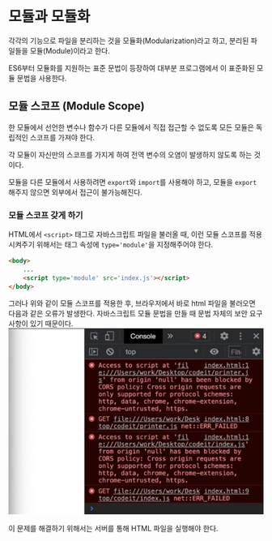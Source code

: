 # 모듈과 모듈화

각각의 기능으로 파일을 분리하는 것을 모듈화(Modularization)라고 하고, 분리된 파일들을 모듈(Module)이라고 한다.

ES6부터 모듈화를 지원하는 표준 문법이 등장하여 대부분 프로그램에서 이 표준화된 모듈 문법을 사용한다.

## 모듈 스코프 (Module Scope)

한 모듈에서 선언한 변수나 함수가 다른 모듈에서 직접 접근할 수 없도록 모든 모듈은 독립적인 스코프를 가져야 한다.

각 모듈이 자신만의 스코프를 가지게 하여 전역 변수의 오염이 발생하지 않도록 하는 것이다.

모듈을 다른 모듈에서 사용하려면 `export`와 `import`를 사용해야 하고, 모듈을 `export` 해주지 않으면 외부에서 접근이 불가능해진다.

### 모듈 스코프 갖게 하기
HTML에서 `<script>` 태그로 자바스크립트 파일을 불러올 때, 이런 모듈 스코프를 적용시켜주기 위해서는 태그 속성에 `type='module'`을 지정해주어야 한다.

```html
<body>
    ...
    <script type='module' src='index.js'></script>
</body>
```

그러나 위와 같이 모듈 스코프를 적용한 후, 브라우저에서 바로 html 파일을 불러오면 다음과 같은 오류가 발생한다. 자바스크립트 모듈 문법을 만들 때 문법 자체의 보안 요구사항이 있기 때문이다.
![모듈 스코프 오류](./imgs/module-scope-error.png)

이 문제를 해결하기 위해서는 서버를 통해 HTML 파일을 실행해야 한다. 
